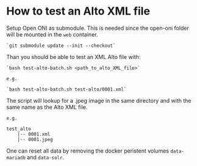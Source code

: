 # How to test an Alto XML file

Setup Open ONI as submodule. This is needed since the open-oni folder will be mounted in the `web` container.

    `git submodule update --init --checkout`

Than you should be able to test an XML Alto file with:

    `bash test-alto-batch.sh <path_to_alto_XML_file>`

    e.g.

    `bash test-alto-batch.sh test-alto/0001.xml`

The script will lookup for a .jpeg image in the same directory and with the same name as the Alto XML file.

    e.g.

    test_alto
        |-- 0001.xml
        |-- 0001.jpeg

One can reset all data by removing the docker peristent volumes `data-mariadb` and `data-solr`.
